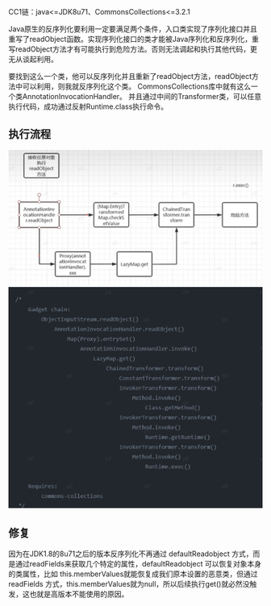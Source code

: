 CC1链：java<=JDK8u71、CommonsCollections<=3.2.1

Java原生的反序列化要利用一定要满足两个条件，入口类实现了序列化接口并且重写了readObject函数。实现序列化接口的类才能被Java序列化和反序列化，重写readObject方法才有可能执行到危险方法。否则无法调起和执行其他代码，更无从谈起利用。

要找到这么一个类，他可以反序列化并且重新了readObject方法，readObject方法中可以利用，则我就反序列化这个类。
CommonsCollections库中就有这么一个类AnnotationInvocationHandler。
并且通过中间的Transformer类，可以任意执行代码，成功通过反射Runtime.class执行命令。




## **执行流程**
![](.topwrite/assets/image_1727054486304.png)
![](.topwrite/assets/image_1727054525365.png)


## **修复**
因为在JDK1.8的8u71之后的版本反序列化不再通过 defaultReadobject 方式，而是通过readFields来获取几个特定的属性，defaultReadobject 可以恢复对象本身的类属性，比如 this.memberValues就能恢复成我们原本设置的恶意类，但通过 readFields 方式，this.memberValues就为null，所以后续执行get()就必然没触发，这也就是高版本不能使用的原因。

